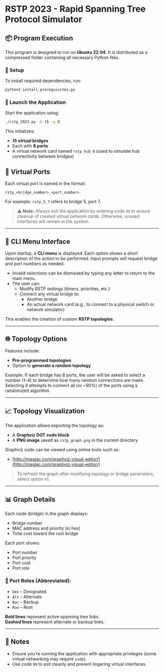 # RSTP 2023 - Rapid Spanning Tree Protocol Simulator

## 📦 Program Execution

This program is designed to run on **Ubuntu 22.04**. It is distributed as a compressed folder containing all necessary Python files.

### 🔧 Setup

To install required dependencies, run:

```bash
python3 install_prerequisites.py
```

### 🚀 Launch the Application

Start the application using:

```bash
./rstp_2023.py -b 15 -p 8
```

This initializes:

- **15 virtual bridges**
- Each with **8 ports**
- A virtual network card named `rstp_hub_0` (used to simulate hub connectivity between bridges)

## 🔌 Virtual Ports

Each virtual port is named in the format:

```
rstp_<bridge_number>_<port_number>
```

For example: `rstp_5_7` refers to bridge 5, port 7.

> ⚠️ **Note:** Always exit the application by entering code `99` to ensure cleanup of created virtual network cards. Otherwise, unused interfaces will remain in the system.

---

## 🧭 CLI Menu Interface

Upon startup, a **CLI menu** is displayed. Each option shows a short description of the action to be performed. Input prompts will request bridge and port numbers as needed.

- Invalid selections can be dismissed by typing any letter to return to the main menu.
- The user can:
  - Modify RSTP settings (timers, priorities, etc.)
  - Connect any virtual bridge to:
    - Another bridge
    - An actual network card (e.g., to connect to a physical switch or network simulator)

This enables the creation of custom **RSTP topologies**.

---

## 🌐 Topology Options

Features include:

- **Pre-programmed topologies**
- Option to **generate a random topology**

Example: If each bridge has 8 ports, the user will be asked to select a number (1–4) to determine how many random connections are made. Selecting 4 attempts to connect all (or ~90%) of the ports using a randomized algorithm.

---

## 📈 Topology Visualization

The application allows exporting the topology as:

- A **Graphviz DOT code block**
- A **PNG image** saved as `rstp_graph.png` in the current directory

Graphviz code can be viewed using online tools such as:

- [http://magjac.com/graphviz-visual-editor/](http://magjac.com/graphviz-visual-editor/)

> To refresh the graph after modifying topology or bridge parameters, select option `45`.

---

## 📊 Graph Details

Each node (bridge) in the graph displays:

- Bridge number
- MAC address and priority (in hex)
- Total cost toward the root bridge

Each port shows:

- Port number
- Port priority
- Port cost
- Port role

### 🔄 Port Roles (Abbreviated):

- `Des` – Designated
- `Alt` – Alternate
- `Bac` – Backup
- `Roo` – Root

**Bold lines** represent active spanning tree links.  
**Dashed lines** represent alternate or backup links.

---

## 📌 Notes

- Ensure you're running the application with appropriate privileges (some virtual networking may require `sudo`).
- Use code `99` to exit cleanly and prevent lingering virtual interfaces.
